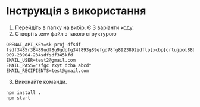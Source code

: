 # Інструкція з використання
1. Перейдіть в папку на вибір. Є 3 варіанти коду.
2. Створіть .env файл з такою структурою
```
OPENAI_API_KEY=sk-proj-dfsdf-fsdf3485r38489udf8u9gdofg34t893g89efgd78fg8923892idflp[xcbp[ortujpo[8890-909-23904-234sdfsdf345kfd
EMAIL_USER=test2@gmail.com
EMAIL_PASS="zfgc zxyt dcba abcd"
EMAIL_RECIPIENTS=test@gmail.com
```
3. Виконайте команди.
```bash
npm install .
npm start
```
